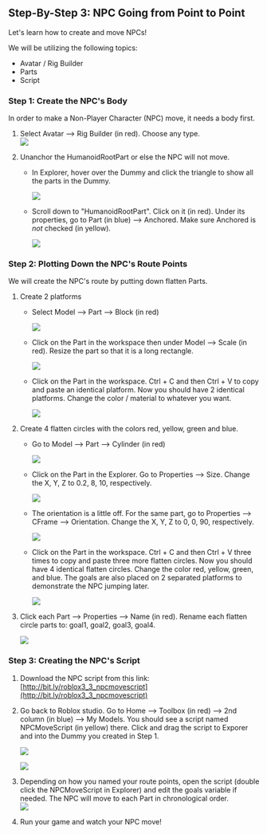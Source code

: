 
## Step-By-Step 3: NPC Going from Point to Point

Let's learn how to create and move NPCs!

We will be utilizing the following topics:

- Avatar / Rig Builder
- Parts
- Script

  

### Step 1: Create the NPC's Body
In order to make a Non-Player Character (NPC) move, it needs a body first.
    
1.  Select Avatar --> Rig Builder (in red). Choose any type.  
    ![](https://storage.googleapis.com/cm-image-repository.appspot.com/roblox_3/Deprecated%20Lessons/L3/fa1dd57f-a50c-4f70-99a1-db2861544a74.png)
    
2.  Unanchor the HumanoidRootPart or else the NPC will not move.
    - In Explorer, hover over the Dummy and click the triangle to show all the parts in the Dummy. 
    
        ![](https://storage.googleapis.com/cm-image-repository.appspot.com/roblox_3/Deprecated%20Lessons/L3/1e24325e-0bac-4055-9250-6b207343517f.png)

    - Scroll down to "HumanoidRootPart". Click on it (in red). Under its properties, go to Part (in blue) --> Anchored. Make sure Anchored is *not* checked (in yellow).
        
        ![](https://storage.googleapis.com/cm-image-repository.appspot.com/roblox_3/Deprecated%20Lessons/L3/c29449e0-4d58-400a-bd8f-9de0f89c5a19.png)

### Step 2: Plotting Down the NPC's Route Points
We will create the NPC's route by putting down flatten Parts.
1. Create 2 platforms
    - Select Model --> Part --> Block (in red)
    
        ![](https://storage.googleapis.com/cm-image-repository.appspot.com/roblox_3/Deprecated%20Lessons/L3/05b76d2f-1e81-482b-bc9f-4df9aa54422d.png)

    - Click on the Part in the workspace then under Model --> Scale (in red). Resize the part so that it is a long rectangle.
        
        ![](https://storage.googleapis.com/cm-image-repository.appspot.com/roblox_3/Deprecated%20Lessons/L3/48a48bdc-4060-4619-a76c-5a72c1d2326f.png)
    
    - Click on the Part in the workspace. Ctrl + C and then Ctrl + V to copy and paste an identical platform. Now you should have 2 identical platforms. Change the color / material to whatever you want. 
        
        ![](https://storage.googleapis.com/cm-image-repository.appspot.com/roblox_3/Deprecated%20Lessons/L3/caaf46aa-d2c0-4eb2-ab49-51e99a965ada.png)

2. Create 4 flatten circles with the colors red, yellow, green and blue.
    - Go to Model --> Part --> Cylinder (in red)
    
        ![](https://storage.googleapis.com/cm-image-repository.appspot.com/roblox_3/Deprecated%20Lessons/L3/8aa07329-7066-4025-8ca0-b3becfcc573d.png)

    - Click on the Part in the Explorer. Go to Properties --> Size. Change the X, Y, Z to 0.2, 8, 10, respectively. 
    
        ![](https://storage.googleapis.com/cm-image-repository.appspot.com/roblox_3/Deprecated%20Lessons/L3/9e32cc1f-245c-4c8f-b25d-91d57b6626cd.png)
        
    - The orientation is a little off. For the same part, go to Properties --> CFrame --> Orientation. Change the X, Y, Z to 0, 0, 90, respectively. 
    
        ![](https://storage.googleapis.com/cm-image-repository.appspot.com/roblox_3/Deprecated%20Lessons/L3/5245a400-b805-4dab-8791-48b3f1114f9b.png)
        
    - Click on the Part in the workspace. Ctrl + C and then Ctrl + V three times to copy and paste three more flatten circles. Now you should have 4 identical flatten circles. Change the color red, yellow, green, and blue. The goals are also placed on 2 separated platforms to demonstrate the NPC jumping later.
    
        ![](https://storage.googleapis.com/cm-image-repository.appspot.com/roblox_3/Deprecated%20Lessons/L3/dd159457-ff59-449d-a3ab-c0424d683595.png)
    
2.  Click each Part --> Properties --> Name (in red). Rename each flatten circle parts to: goal1, goal2, goal3, goal4. 

    ![](https://storage.googleapis.com/cm-image-repository.appspot.com/roblox_3/Deprecated%20Lessons/L3/95463080-0a3d-4d7d-8406-49929b8a9a81.png)
    
    

### Step 3: Creating the NPC's Script

1.  Download the NPC script from this link: [http://bit.ly/roblox3_3_npcmovescript](http://bit.ly/roblox3_3_npcmovescript)
    
2. Go back to Roblox studio. Go to Home --> Toolbox (in red) --> 2nd column (in blue) --> My Models. You should see a script named NPCMoveScript (in yellow) there. Click and drag the script to Exporer and into the Dummy you created in Step 1.

    ![](https://storage.googleapis.com/cm-image-repository.appspot.com/roblox_3/Deprecated%20Lessons/L3/83e8c877-1bc2-4dd0-b41a-24c71366526c.png)
    
    ![](https://storage.googleapis.com/cm-image-repository.appspot.com/roblox_3/Deprecated%20Lessons/L3/06654270-98c8-4299-a0fe-bc8bfaacb9a5.png)
    
3.  Depending on how you named your route points, open the script (double click the NPCMoveScript in Explorer) and edit the goals variable if needed. The NPC will move to each Part in chronological order.  
    ![](https://storage.googleapis.com/cm-image-repository.appspot.com/roblox_3/Deprecated%20Lessons/L3/2fe571bd-781c-495b-893e-0edf8e1eb506.png)

4.  Run your game and watch your NPC move!